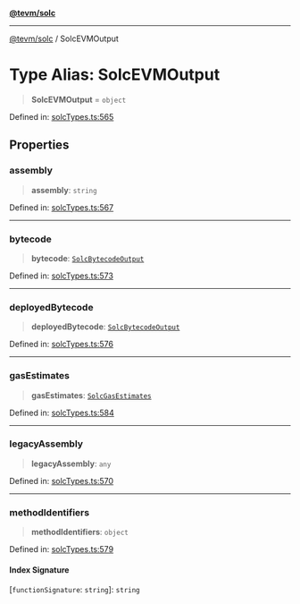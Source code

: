 [**@tevm/solc**](../README.md)

***

[@tevm/solc](../globals.md) / SolcEVMOutput

# Type Alias: SolcEVMOutput

> **SolcEVMOutput** = `object`

Defined in: [solcTypes.ts:565](https://github.com/evmts/tevm-monorepo/blob/main/bundler-packages/solc/src/solcTypes.ts#L565)

## Properties

### assembly

> **assembly**: `string`

Defined in: [solcTypes.ts:567](https://github.com/evmts/tevm-monorepo/blob/main/bundler-packages/solc/src/solcTypes.ts#L567)

***

### bytecode

> **bytecode**: [`SolcBytecodeOutput`](SolcBytecodeOutput.md)

Defined in: [solcTypes.ts:573](https://github.com/evmts/tevm-monorepo/blob/main/bundler-packages/solc/src/solcTypes.ts#L573)

***

### deployedBytecode

> **deployedBytecode**: [`SolcBytecodeOutput`](SolcBytecodeOutput.md)

Defined in: [solcTypes.ts:576](https://github.com/evmts/tevm-monorepo/blob/main/bundler-packages/solc/src/solcTypes.ts#L576)

***

### gasEstimates

> **gasEstimates**: [`SolcGasEstimates`](SolcGasEstimates.md)

Defined in: [solcTypes.ts:584](https://github.com/evmts/tevm-monorepo/blob/main/bundler-packages/solc/src/solcTypes.ts#L584)

***

### legacyAssembly

> **legacyAssembly**: `any`

Defined in: [solcTypes.ts:570](https://github.com/evmts/tevm-monorepo/blob/main/bundler-packages/solc/src/solcTypes.ts#L570)

***

### methodIdentifiers

> **methodIdentifiers**: `object`

Defined in: [solcTypes.ts:579](https://github.com/evmts/tevm-monorepo/blob/main/bundler-packages/solc/src/solcTypes.ts#L579)

#### Index Signature

\[`functionSignature`: `string`\]: `string`
